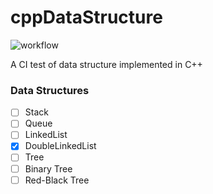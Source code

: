# cppDataStructure
![workflow](https://github.com/xxcpeter/cppDataStructure/actions/workflows/cppWorkflow.yml/badge.svg)

A CI test of data structure implemented in C++

### Data Structures
- [ ] Stack
- [ ] Queue
- [ ] LinkedList
- [x] DoubleLinkedList
- [ ] Tree
- [ ] Binary Tree
- [ ] Red-Black Tree
